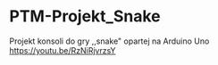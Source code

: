 # PTM-Projekt_Snake
Projekt konsoli do gry ,,snake" opartej na Arduino Uno
https://youtu.be/RzNiRjvrzsY
